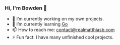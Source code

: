 ### Hi, I'm Bowden 👋

- 🔭 I’m currently working on my own projects.
- 🌱 I’m currently learning [Go](https://golang.org)
- 📫 How to reach me: contact@realmatthiasb.com
- ⚡ Fun fact: I have many unfinished cool projects.
